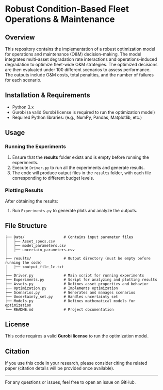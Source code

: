# Robust Condition-Based Fleet Operations & Maintenance

## Overview
This repository contains the implementation of a robust optimization model for operations and maintenance (O&M) decision-making. The model integrates multi-asset degradation rate interactions and operations-induced degradation to optimize fleet-wide O&M strategies. The optimized decisions are then evaluated under 100 different scenarios to assess performance. The outputs include O&M costs, total penalties, and the number of failures for each scenario.

## Installation & Requirements
- Python 3.x
- Gurobi (a valid Gurobi license is required to run the optimization model)
- Required Python libraries: (e.g., NumPy, Pandas, Matplotlib, etc.)

## Usage
### Running the Experiments
1. Ensure that the **results** folder exists and is empty before running the experiments.
2. Execute `Driver.py` to run all the experiments and generate results.
3. The code will produce output files in the `results` folder, with each file corresponding to different budget levels.

### Plotting Results
After obtaining the results:
1. Run `Experiments.py` to generate plots and analyze the outputs.

## File Structure
```
├── Data/                  # Contains input parameter files
│   ├── Asset_specs.csv
│   ├── model_parameters.csv
│   ├── uncertain_parameters.csv
│
├── results/               # Output directory (must be empty before running the code)
│   ├── <output_file_1>.txt
│
├── Driver.py              # Main script for running experiments
├── Experiments.py         # Script for analyzing and plotting results
├── Assets.py              # Defines asset properties and behavior
├── Optimization.py        # Implements optimization
├── Scenarios.py           # Generates and manages scenarios
├── Uncertainty_set.py     # Handles uncertainty set 
├── Models.py              # Defines mathematical models for optimization
└── README.md              # Project documentation
```

## License
This code requires a valid **Gurobi license** to run the optimization model.

## Citation
If you use this code in your research, please consider citing the related paper (citation details will be provided once available).

---
For any questions or issues, feel free to open an issue on GitHub.

